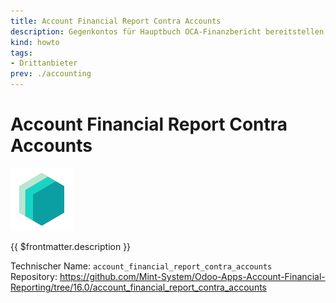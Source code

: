 ```yaml
---
title: Account Financial Report Contra Accounts
description: Gegenkontos für Hauptbuch OCA-Finanzbericht bereitstellen.
kind: howto
tags:
- Drittanbieter
prev: ./accounting
---
```

# Account Financial Report Contra Accounts
![icon_oms_box](attachments/icons_odoo_mint_system.png)

{{ $frontmatter.description }}

Technischer Name: `account_financial_report_contra_accounts`\
Repository: <https://github.com/Mint-System/Odoo-Apps-Account-Financial-Reporting/tree/16.0/account_financial_report_contra_accounts>